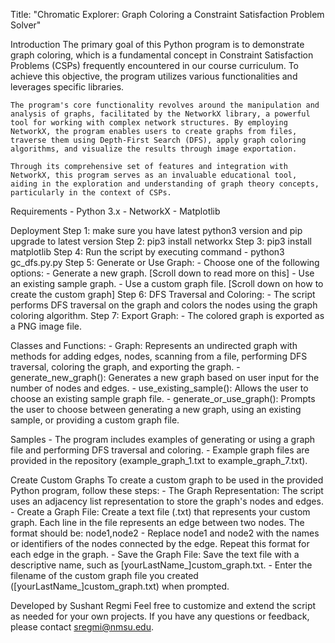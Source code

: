 Title: "Chromatic Explorer: Graph Coloring a Constraint Satisfaction Problem Solver"

Introduction
    The primary goal of this Python program is to demonstrate graph coloring, which is a fundamental concept in Constraint Satisfaction Problems (CSPs) frequently encountered in our course curriculum. To achieve this objective, the program utilizes various functionalities and leverages specific libraries.

    The program's core functionality revolves around the manipulation and analysis of graphs, facilitated by the NetworkX library, a powerful tool for working with complex network structures. By employing NetworkX, the program enables users to create graphs from files, traverse them using Depth-First Search (DFS), apply graph coloring algorithms, and visualize the results through image exportation.

    Through its comprehensive set of features and integration with NetworkX, this program serves as an invaluable educational tool, aiding in the exploration and understanding of graph theory concepts, particularly in the context of CSPs.

Requirements
    - Python 3.x
    - NetworkX
    - Matplotlib

Deployment
    Step 1: make sure you have latest python3 version and pip upgrade to latest version
    Step 2: pip3 install networkx
    Step 3: pip3 install matplotlib
    Step 4: Run the script by executing command
                - python3 gc_dfs.py.py
    Step 5: Generate or Use Graph:
            - Choose one of the following options:
                - Generate a new graph. [Scroll down to read more on this]
                - Use an existing sample graph.
                - Use a custom graph file. [Scroll down on how to create the custom graph]
    Step 6: DFS Traversal and Coloring:
            - The script performs DFS traversal on the graph and colors the nodes using the graph coloring algorithm.
    Step 7: Export Graph:
            - The colored graph is exported as a PNG image file.

Classes and Functions:
    - Graph:
        Represents an undirected graph with methods for adding edges, nodes, scanning from a file, performing DFS traversal, coloring the graph, and exporting the graph.
    - generate_new_graph():
        Generates a new graph based on user input for the number of nodes and edges.
    - use_existing_sample():
        Allows the user to choose an existing sample graph file.
    - generate_or_use_graph():
        Prompts the user to choose between generating a new graph, using an existing sample, or providing a custom graph file.

Samples
    - The program includes examples of generating or using a graph file and performing DFS traversal and coloring.
    - Example graph files are provided in the repository (example_graph_1.txt to example_graph_7.txt).

Create Custom Graphs
    To create a custom graph to be used in the provided Python program, follow these steps:
    - The Graph Representation:
        The script uses an adjacency list representation to store the graph's nodes and edges.
    - Create a Graph File:
        Create a text file (.txt) that represents your custom graph. Each line in the file represents an edge between two nodes.
        The format should be:
            node1,node2
    - Replace node1 and node2 with the names or identifiers of the nodes connected by the edge. Repeat this format for each edge in the graph.
    - Save the Graph File:
        Save the text file with a descriptive name, such as [yourLastName_]custom_graph.txt.
    - Enter the filename of the custom graph file you created ([yourLastName_]custom_graph.txt) when prompted.


Developed by Sushant Regmi
Feel free to customize and extend the script as needed for your own projects. If you have any questions or feedback, please contact sregmi@nmsu.edu.